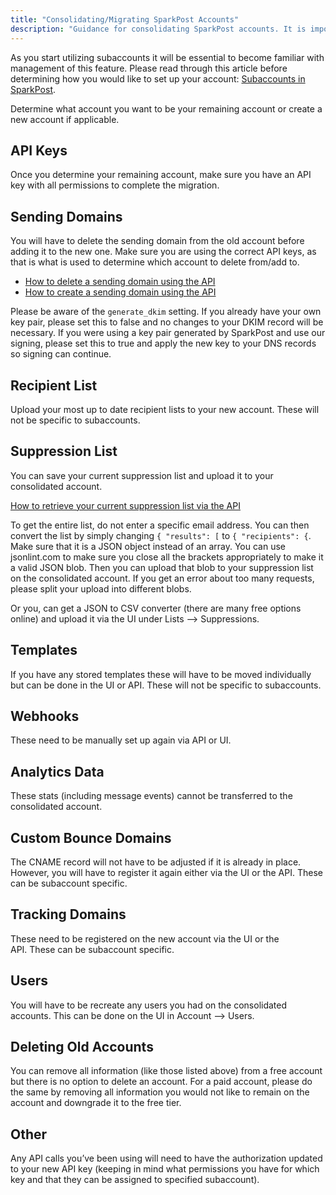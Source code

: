 ```yaml
---
title: "Consolidating/Migrating SparkPost Accounts"
description: "Guidance for consolidating SparkPost accounts. It is important to also become familiar with the subaccounts feature before beginning consolidation. "
---
```


As you start utilizing subaccounts it will be essential to become familiar with management of this feature. Please read through this article before determining how you would like to set up your account: [Subaccounts in SparkPost](https://www.sparkpost.com/docs/user-guide/subaccounts/).

Determine what account you want to be your remaining account or create a new account if applicable.

## API Keys

Once you determine your remaining account, make sure you have an API key with all permissions to complete the migration.

## Sending Domains

You will have to delete the sending domain from the old account before adding it to the new one. Make sure you are using the correct API keys, as that is what is used to determine which account to delete from/add to.

* [How to delete a sending domain using the API](https://developers.sparkpost.com/api/sending-domains#sending-domains-retrieve,-update,-and-delete-delete)
* [How to create a sending domain using the API](https://developers.sparkpost.com/api/sending-domains#sending-domains-create-post)

Please be aware of the `generate_dkim` setting. If you already have your own key pair, please set this to false and no changes to your DKIM record will be necessary. If you were using a key pair generated by SparkPost and use our signing, please set this to true and apply the new key to your DNS records so signing can continue. 

## Recipient List

Upload your most up to date recipient lists to your new account. These will not be specific to subaccounts.

## Suppression List

You can save your current suppression list and upload it to your consolidated account. 

[How to retrieve your current suppression list via the API](https://developers.sparkpost.com/api/suppression-list#suppression-list-retrieve,-delete)

To get the entire list, do not enter a specific email address. You can then convert the list by simply changing `{ "results": [` to `{ "recipients": {`. Make sure that it is a JSON object instead of an array. You can use jsonlint.com to make sure you close all the brackets appropriately to make it a valid JSON blob. Then you can upload that blob to your suppression list on the consolidated account. If you get an error about too many requests, please split your upload into different blobs. 

Or you, can get a JSON to CSV converter (there are many free options online) and upload it via the UI under Lists --> Suppressions.

## Templates

If you have any stored templates these will have to be moved individually but can be done in the UI or API. These will not be specific to subaccounts.

## Webhooks

These need to be manually set up again via API or UI.

## Analytics Data

These stats (including message events) cannot be transferred to the consolidated account.

## Custom Bounce Domains

The CNAME record will not have to be adjusted if it is already in place. However, you will have to register it again either via the UI or the API. These can be subaccount specific.

## Tracking Domains

These need to be registered on the new account via the UI or the API. These can be subaccount specific.

## Users

You will have to be recreate any users you had on the consolidated accounts. This can be done on the UI in Account --> Users.

## Deleting Old Accounts

You can remove all information (like those listed above) from a free account but there is no option to delete an account. For a paid account, please do the same by removing all information you would not like to remain on the account and downgrade it to the free tier. 

## Other

Any API calls you’ve been using will need to have the authorization updated to your new API key (keeping in mind what permissions you have for which key and that they can be assigned to specified subaccount).
